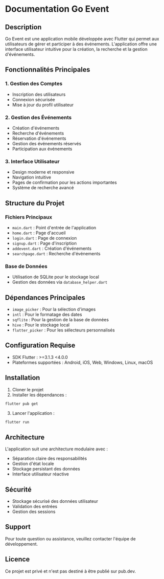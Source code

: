 # Documentation Go Event

## Description
Go Event est une application mobile développée avec Flutter qui permet aux utilisateurs de gérer et participer à des événements. L'application offre une interface utilisateur intuitive pour la création, la recherche et la gestion d'événements.

## Fonctionnalités Principales

### 1. Gestion des Comptes
- Inscription des utilisateurs
- Connexion sécurisée
- Mise à jour du profil utilisateur

### 2. Gestion des Événements
- Création d'événements
- Recherche d'événements
- Réservation d'événements
- Gestion des événements réservés
- Participation aux événements

### 3. Interface Utilisateur
- Design moderne et responsive
- Navigation intuitive
- Pages de confirmation pour les actions importantes
- Système de recherche avancé

## Structure du Projet

### Fichiers Principaux
- `main.dart` : Point d'entrée de l'application
- `home.dart` : Page d'accueil
- `login.dart` : Page de connexion
- `signup.dart` : Page d'inscription
- `addevent.dart` : Création d'événements
- `searchpage.dart` : Recherche d'événements

### Base de Données
- Utilisation de SQLite pour le stockage local
- Gestion des données via `database_helper.dart`

## Dépendances Principales
- `image_picker` : Pour la sélection d'images
- `intl` : Pour le formatage des dates
- `sqflite` : Pour la gestion de la base de données
- `hive` : Pour le stockage local
- `flutter_picker` : Pour les sélecteurs personnalisés

## Configuration Requise
- SDK Flutter : >=3.1.3 <4.0.0
- Plateformes supportées : Android, iOS, Web, Windows, Linux, macOS

## Installation

1. Cloner le projet
2. Installer les dépendances :
```bash
flutter pub get
```
3. Lancer l'application :
```bash
flutter run
```

## Architecture
L'application suit une architecture modulaire avec :
- Séparation claire des responsabilités
- Gestion d'état locale
- Stockage persistant des données
- Interface utilisateur réactive

## Sécurité
- Stockage sécurisé des données utilisateur
- Validation des entrées
- Gestion des sessions

## Support
Pour toute question ou assistance, veuillez contacter l'équipe de développement.

## Licence
Ce projet est privé et n'est pas destiné à être publié sur pub.dev. 